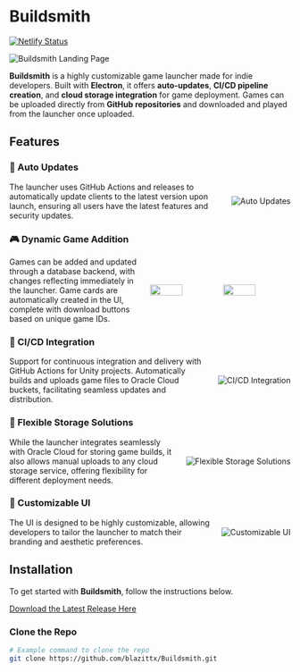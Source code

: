 # Buildsmith
[![Netlify Status](https://api.netlify.com/api/v1/badges/3fb89cbf-7c8b-4bfd-b317-57c092ef108b/deploy-status)](https://app.netlify.com/projects/diabolicallauncher/deploys)


![Buildsmith Landing Page](https://github.com/user-attachments/assets/7937eec6-a1cd-4ee3-b225-43ca83035f3e)

**Buildsmith** is a highly customizable game launcher made for indie developers. Built with **Electron**, it offers **auto-updates**, **CI/CD pipeline creation**, and **cloud storage integration** for game deployment. Games can be uploaded directly from **GitHub repositories** and downloaded and played from the launcher once uploaded.

## Features

### 🚀 Auto Updates

<div style="display: flex; align-items: center;">
  <div style="flex: 1; padding-right: 20px;">
    The launcher uses GitHub Actions and releases to automatically update clients to the latest version upon launch, ensuring all users have the latest features and security updates.
  </div>
  <img src="https://via.placeholder.com/500" alt="Auto Updates" style="max-width: 45%;">
</div>

### 🎮 Dynamic Game Addition

<div style="display: flex; align-items: center;">
  <div style="flex: 1; padding-right: 20px;">
    Games can be added and updated through a database backend, with changes reflecting immediately in the launcher. Game cards are automatically created in the UI, complete with download buttons based on unique game IDs.
  </div>
  <div style="display: flex; justify-content: space-between; width: 50%;">
    <img src="https://github.com/user-attachments/assets/2ee2370a-2c17-4418-8df3-b4e49ee89d23" width="48%" />
    <img src="https://github.com/user-attachments/assets/d36cce86-bdbd-4ef6-b1bb-5093ab5f48ef" width="48%" />
  </div>
</div>

### 🔄 CI/CD Integration

<div style="display: flex; align-items: center;">
  <div style="flex: 1; padding-right: 20px;">
    Support for continuous integration and delivery with GitHub Actions for Unity projects. Automatically builds and uploads game files to Oracle Cloud buckets, facilitating seamless updates and distribution.
  </div>
  <img src="https://via.placeholder.com/500" alt="CI/CD Integration" style="max-width: 45%;">
</div>

### 💾 Flexible Storage Solutions

<div style="display: flex; align-items: center;">
  <div style="flex: 1; padding-right: 20px;">
    While the launcher integrates seamlessly with Oracle Cloud for storing game builds, it also allows manual uploads to any cloud storage service, offering flexibility for different deployment needs.
  </div>
  <img src="https://via.placeholder.com/500" alt="Flexible Storage Solutions" style="max-width: 45%;">
</div>

### 🎨 Customizable UI

<div style="display: flex; align-items: center;">
  <div style="flex: 1; padding-right: 20px;">
    The UI is designed to be highly customizable, allowing developers to tailor the launcher to match their branding and aesthetic preferences.
  </div>
  <img src="https://via.placeholder.com/500" alt="Customizable UI" style="max-width: 45%;">
</div>

## Installation

To get started with **Buildsmith**, follow the instructions below.

[Download the Latest Release Here](https://github.com/blazittx/Buildsmith/releases/latest)

### Clone the Repo

```bash
# Example command to clone the repo
git clone https://github.com/blazittx/Buildsmith.git
```
